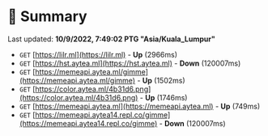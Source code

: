 # 📖 Summary
Last updated: **10/9/2022, 7:49:02 PTG "Asia/Kuala_Lumpur"**

- `GET` [https://lilr.ml](https://lilr.ml) - **Up** (2966ms)
- `GET` [https://hst.aytea.ml](https://hst.aytea.ml) - **Down** (120007ms)
- `GET` [https://memeapi.aytea.ml/gimme](https://memeapi.aytea.ml/gimme) - **Up** (1502ms)
- `GET` [https://color.aytea.ml/4b31d6.png](https://color.aytea.ml/4b31d6.png) - **Up** (1746ms)
- `GET` [https://memeapi.aytea.ml](https://memeapi.aytea.ml) - **Up** (749ms)
- `GET` [https://memeapi.aytea14.repl.co/gimme](https://memeapi.aytea14.repl.co/gimme) - **Down** (120007ms)
